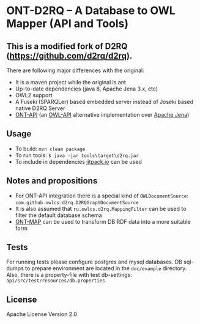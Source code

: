 # ONT-D2RQ – A Database to OWL Mapper (API and Tools)
## This is a modified fork of D2RQ (https://github.com/d2rq/d2rq).

There are following major differences with the original:

* It is a maven project while the original is ant
* Up-to-date dependencies (java 8, Apache Jena 3.x, etc)
* OWL2 support
* A Fuseki (SPARQLer) based embedded server instead of Joseki based native D2RQ Server
* [ONT-API](https://github.com/owlcs/ont-api) (an [OWL-API](https://github.com/owlcs/owlapi) alternative implementation over [Apache Jena](https://github.com/apache/jena))

## Usage
* To build: `mvn clean package`
* To run tools: `$ java -jar tools\target\d2rq.jar`
* To include in dependencies [jitpack.io](https://jitpack.io/) can be used

## Notes and propositions
* For ONT-API integration there is a special kind of `OWLDocumentSource`: `com.github.owlcs.d2rq.D2RQGraphDocumentSource` 
* It is also assumed that `ru.owlcs.d2rq.MappingFilter` can be used to filter the default database schema
* [ONT-MAP](https://github.com/owlcs/ont-map) can be used to transform DB RDF data into a more suitable form

## Tests
For running tests please configure postgres and mysql databases. 
DB sql-dumps to prepare environment are located in the `doc/example` directory.
Also, there is a property-file with test db-settings: `api/src/test/resources/db.properties`
 
## License 
Apache License Version 2.0